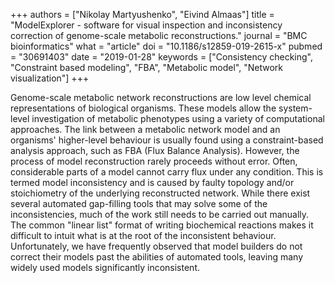 +++
authors = ["Nikolay Martyushenko", "Eivind Almaas"]
title = "ModelExplorer - software for visual inspection and inconsistency correction of genome-scale metabolic reconstructions."
journal = "BMC bioinformatics"
what = "article"
doi = "10.1186/s12859-019-2615-x"
pubmed = "30691403"
date = "2019-01-28"
keywords = ["Consistency checking", "Constraint based modeling", "FBA", "Metabolic model", "Network visualization"]
+++

Genome-scale metabolic network reconstructions are low level chemical representations of biological organisms. These models allow the system-level investigation of metabolic phenotypes using a variety of computational approaches. The link between a metabolic network model and an organisms' higher-level behaviour is usually found using a constraint-based analysis approach, such as FBA (Flux Balance Analysis). However, the process of model reconstruction rarely proceeds without error. Often, considerable parts of a model cannot carry flux under any condition. This is termed model inconsistency and is caused by faulty topology and/or stoichiometry of the underlying reconstructed network. While there exist several automated gap-filling tools that may solve some of the inconsistencies, much of the work still needs to be carried out manually. The common "linear list" format of writing biochemical reactions makes it difficult to intuit what is at the root of the inconsistent behaviour. Unfortunately, we have frequently observed that model builders do not correct their models past the abilities of automated tools, leaving many widely used models significantly inconsistent.